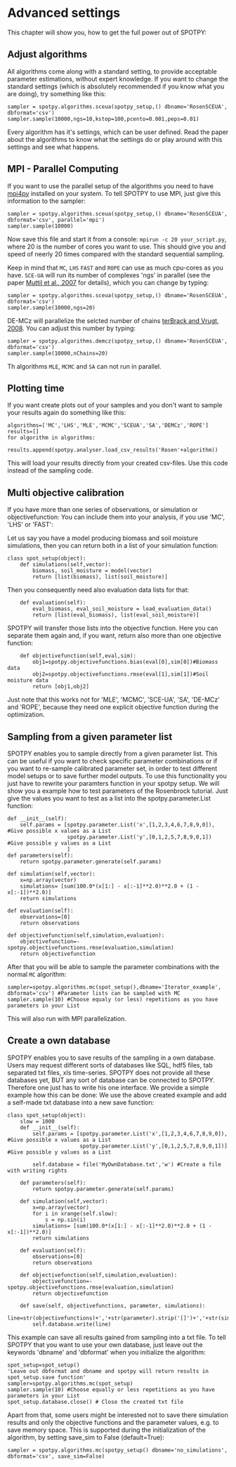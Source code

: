 <script type="text/javascript" src="https://cdn.mathjax.org/mathjax/latest/MathJax.js?config=TeX-AMS_HTML"></script>
# Advanced settings

This chapter will show you, how to get the full power out of SPOTPY:

## Adjust algorithms
All algorithms come along with a standard setting, to provide acceptable parameter estimations, without expert knowledge.
If you want to change the standard settings (which is absolutely recommended if you know what you are doing), try something like this:
	
	sampler = spotpy.algorithms.sceua(spotpy_setup,() dbname='RosenSCEUA', dbformat='csv')
	sampler.sample(10000,ngs=10,kstop=100,pcento=0.001,peps=0.01)

Every algorithm has it's settings, which can be user defined. Read the paper about the algorithms to know what the settings do or 
play around with this settings and see what happens. 


## MPI - Parallel Computing
If you want to use the parallel setup of the algorithms you need to have [mpi4py](http://mpi4py.scipy.org/ "mpi4py") installed on your system.
To tell SPOTPY to use MPI, just give this information to the sampler:

	sampler = spotpy.algorithms.sceua(spotpy_setup,() dbname='RosenSCEUA', dbformat='csv', parallel='mpi')
	sampler.sample(10000)

Now save this file and start it from a console: `mpirun -c 20 your_script.py`, where 20 is the number of cores you want to use.
This should give you and speed of neerly 20 times compared with the standard sequential sampling.

Keep in mind that `MC`, `LHS` `FAST` and `ROPE` can use as much cpu-cores as you have. `SCE-UA` will run its number of complexes 
'ngs' in parallel (see the paper [Muttil et al., 2007](http://vuir.vu.edu.au/767/) for details), which you can
change by typing:
 
	sampler = spotpy.algorithms.sceua(spotpy_setup,() dbname='RosenSCEUA', dbformat='csv')
	sampler.sample(10000,ngs=20)

DE-MCz will parallelize the selcted number of chains [terBrack and Vrugt, 2008](http://link.springer.com/article/10.1007/s11222-008-9104-9). You can adjust this number by typing:

	sampler = spotpy.algorithms.demcz(spotpy_setup,() dbname='RosenSCEUA', dbformat='csv')
	sampler.sample(10000,nChains=20)

Th algorithms `MLE`, `MCMC` and `SA` can not run in parallel.


## Plotting time
If you want create plots out of your samples and you don't want to sample your results again do something like this: 

	algorithms=['MC','LHS','MLE','MCMC','SCEUA','SA','DEMCz','ROPE']
	results=[]
	for algorithm in algorithms:
		results.append(spotpy.analyser.load_csv_results('Rosen'+algorithm))

This will load your results directly from your created csv-files.
Use this code instead of the sampling code.

## Multi objective calibration
If you have more than one series of observations, or simulation or objectivefunction: You can include them into your analysis, if you use 'MC', 'LHS' or 'FAST':

Let us say you have a model producing biomass and soil moisture simulations, then you can return both in a list of your simulation function:  

	class spot_setup(object):
		def simulations(self,vector):
			biomass, soil_moisture = model(vector)
			return [list(biomass), list(soil_moisture)]

Then you consequently need also evaluation data lists for that:

		def evaluation(self):
			eval_biomass, eval_soil_moisture = load_evaluation_data()
			return [list(eval_biomass), list(eval_soil_moisture)]
			
SPOTPY will transfer those lists into the objective function. Here you can separate them again and, if you want, return also more than one objective function:

		def objectivefunction(self,eval,sim):
			obj1=spotpy.objectivefunctions.bias(eval[0],sim[0])#Biomass data
			obj2=spotpy.objectivefunctions.rmse(eval[1],sim[1])#Soil moisture data
			return [obj1,obj2]

Just note that this works not for 'MLE', 'MCMC', 'SCE-UA', 'SA', 'DE-MCz' and 'ROPE', because they need one explicit objective function during the optimization.

## Sampling from a given parameter list

SPOTPY enables you to sample directly from a given parameter list. This can be useful if you want to check specific parameter combinations or if you want to re-sample
calibrated parameter set, in order to test different model setups or to save further model outputs. To use this functionality you just have to rewrite your paramters function
in your spotpy setup. We will show you a example how to test parameters of the Rosenbrock tutorial. Just give the values you want to test as a list into the spotpy.parameter.List function:

    def __init__(self):
        self.params = [spotpy.parameter.List('x',[1,2,3,4,6,7,8,9,0]), #Give possible x values as a List
                       spotpy.parameter.List('y',[0,1,2,5,7,8,9,0,1])  #Give possible y values as a List
                       ]
    def parameters(self):
        return spotpy.parameter.generate(self.params)

    def simulation(self,vector):
        x=np.array(vector)
        simulations= [sum(100.0*(x[1:] - x[:-1]**2.0)**2.0 + (1 - x[:-1])**2.0)]
        return simulations
        
    def evaluation(self):
        observations=[0]
        return observations
    
    def objectivefunction(self,simulation,evaluation):
        objectivefunction=-spotpy.objectivefunctions.rmse(evaluation,simulation)      
        return objectivefunction

After that you will be able to sample the parameter combinations with the normal `MC` algorithm:

	sampler=spotpy.algorithms.mc(spot_setup(),dbname='Iterator_example',  dbformat='csv') #Parameter lists can be sampled with MC
	sampler.sample(10) #Choose equaly (or less) repetitions as you have parameters in your List
	
This will also run with MPI parallelization.

## Create a own database

SPOTPY enables you to save results of the sampling in a own database. Users may request different sorts of databases like SQL, hdf5 files, tab separated txt files, xls time-series.
SPOTPY does not provide all these databases yet, BUT any sort of database can be connected to SPOTPY. Therefore one just has to write his one interface. We provide a simple example how this can be done:
We use the above created example and add a self-made txt database into a new save function:

	class spot_setup(object):
		slow = 1000
		def __init__(self):
			self.params = [spotpy.parameter.List('x',[1,2,3,4,6,7,8,9,0]), #Give possible x values as a List
						   spotpy.parameter.List('y',[0,1,2,5,7,8,9,0,1])]  #Give possible y values as a List
						   
			self.database = file('MyOwnDatabase.txt','w') #Create a file with writing rights
			
		def parameters(self):
			return spotpy.parameter.generate(self.params)
			
		def simulation(self,vector):
			x=np.array(vector)
			for i in xrange(self.slow):
				s = np.sin(i)
			simulations= [sum(100.0*(x[1:] - x[:-1]**2.0)**2.0 + (1 - x[:-1])**2.0)]
			return simulations
			
		def evaluation(self):
			observations=[0]
			return observations
		
		def objectivefunction(self,simulation,evaluation):
			objectivefunction=-spotpy.objectivefunctions.rmse(evaluation,simulation)      
			return objectivefunction
			
		def save(self, objectivefunctions, parameter, simulations):
			line=str(objectivefunctions)+','+str(parameter).strip('[]')+','+str(simulations).strip('[]')+'\n'
			self.database.write(line)

This example can save all results gained from sampling into a txt file. To tell SPOTPY that you want to use your own database, just leave 
out the keywords 'dbname' and 'dbformat' when you initialize the algorithm:

	spot_setup=spot_setup()
	'Leave out dbformat and dbname and spotpy will return results in spot_setup.save function'
	sampler=spotpy.algorithms.mc(spot_setup) 
	sampler.sample(10) #Choose equally or less repetitions as you have parameters in your List
	spot_setup.database.close() # Close the created txt file
	
Apart from that, some users might be interested not to save there simulation results and only the objective functions and the parameter values,
e.g. to save memory space. This is supported during the initialization of the algorithm, by setting save_sim to False (default=True):

	sampler = spotpy.algorithms.mc(spotpy_setup() dbname='no_simulations', dbformat='csv', save_sim=False)

